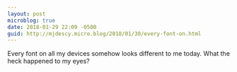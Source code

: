 ```yaml
---
layout: post
microblog: true
date: 2018-01-29 22:09 -0500
guid: http://mjdescy.micro.blog/2018/01/30/every-font-on.html
---
```

Every font on all my devices somehow looks different to me today. What the heck happened to my eyes?

